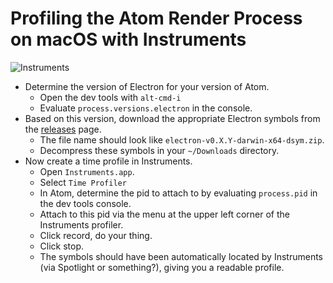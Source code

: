 # Profiling the Atom Render Process on macOS with Instruments

![Instruments](https://cloud.githubusercontent.com/assets/1789/14193295/d503db7a-f760-11e5-88bf-fe417c0cd913.png)

* Determine the version of Electron for your version of Atom.
  * Open the dev tools with `alt-cmd-i`
  * Evaluate `process.versions.electron` in the console.
* Based on this version, download the appropriate Electron symbols from the [releases](https://github.com/atom/electron/releases) page.
  * The file name should look like `electron-v0.X.Y-darwin-x64-dsym.zip`.
  * Decompress these symbols in your `~/Downloads` directory.
* Now create a time profile in Instruments.
  * Open `Instruments.app`.
  * Select `Time Profiler`
  * In Atom, determine the pid to attach to by evaluating `process.pid` in the dev tools console.
  * Attach to this pid via the menu at the upper left corner of the Instruments profiler.
  * Click record, do your thing.
  * Click stop.
  * The symbols should have been automatically located by Instruments (via Spotlight or something?), giving you a readable profile.
